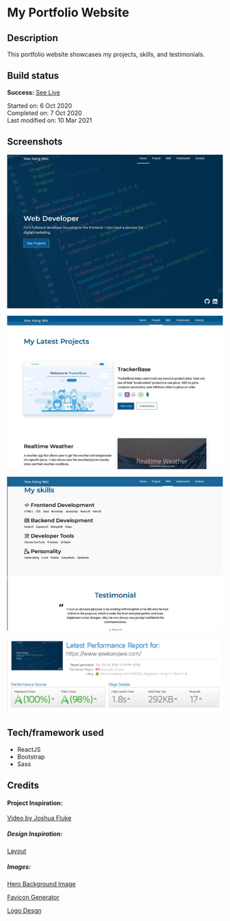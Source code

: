 # My Portfolio Website

## Description

This portfolio website showcases my projects, skills, and testimonials.

## Build status

**Success:** [See Live](https://yewkangwei.com/)

Started on: 6 Oct 2020 <br>
Completed on: 7 Oct 2020 <br>
Last modified on: 10 Mar 2021 <br>

## Screenshots

![Hero Section](https://github.com/yewyewXD/portfolio-v2/blob/master/readme-images/hero.JPG?raw=true "Hero Section")

![Project Section](https://github.com/yewyewXD/portfolio-v2/blob/master/readme-images/project.JPG?raw=true "Project Section")

![Skill and Testimonial Section](https://github.com/yewyewXD/portfolio-v2/blob/master/readme-images/skill.JPG?raw=true "Skill and Testimonial Section")

![Performance Report](https://github.com/yewyewXD/portfolio-v2/blob/master/readme-images/speedReport.JPG?raw=true "Performance Report")

## Tech/framework used

- ReactJS
- Bootstrap
- Sass

## Credits

#### Project Inspiration:

[Video by Joshua Fluke](https://www.youtube.com/watch?v=uaByBMowUTY&t=315s&ab_channel=JoshuaFluke)

##### Design Inspiration:

[Layout](https://www.othneildrew.com/) <br>

##### Images:

[Hero Background Image](https://unsplash.com/@pankajpatel?utm_source=unsplash&utm_medium=referral&utm_content=creditCopyText) <br>

[Favicon Generator](https://realfavicongenerator.net/) <br>

[Logo Desgn](https://www.canva.com/)
